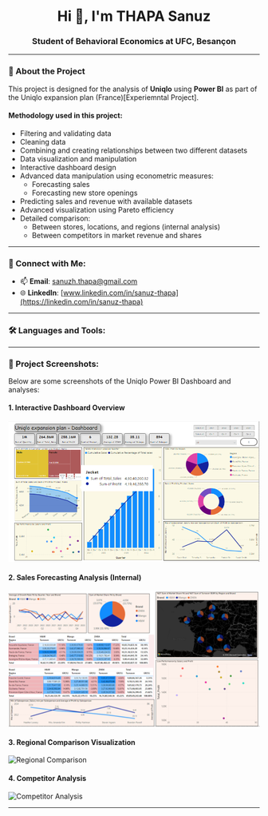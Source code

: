 <h1 align="center">Hi 👋, I'm THAPA Sanuz</h1>
<h3 align="center">Student of Behavioral Economics at UFC, Besançon</h3>

---

### 🔭 About the Project

This project is designed for the analysis of **Uniqlo** using **Power BI** as part of the Uniqlo expansion plan (France)[Experiemntal Project].

#### Methodology used in this project:
- Filtering and validating data  
- Cleaning data  
- Combining and creating relationships between two different datasets  
- Data visualization and manipulation  
- Interactive dashboard design  
- Advanced data manipulation using econometric measures:
  - Forecasting sales
  - Forecasting new store openings  
- Predicting sales and revenue with available datasets  
- Advanced visualization using Pareto efficiency  
- Detailed comparison:
  - Between stores, locations, and regions (internal analysis)  
  - Between competitors in market revenue and shares  

---

### 💬 Connect with Me:
- 📫 **Email**: [sanuzh.thapa@gmail.com](mailto:sanus.thapa@example.com)  
- 🌐 **LinkedIn**: [www.linkedin.com/in/sanuz-thapa](https://linkedin.com/in/sanuz-thapa)  

---

### 🛠️ Languages and Tools:

---

### 📸 Project Screenshots:

Below are some screenshots of the Uniqlo Power BI Dashboard and analyses:

#### 1. **Interactive Dashboard Overview**
![Dashboard Overview](https://github.com/sanuzthapa/PowerBi-Dahsboard/blob/main/home-Dashboard.png)

#### 2. **Sales Forecasting Analysis (Internal)**
![Sales Forecast](https://github.com/sanuzthapa/PowerBi-Dahsboard/blob/main/Internal_analysis.png)

#### 3. **Regional Comparison Visualization**
![Regional Comparison](path/to/regional-comparison.png)

#### 4. **Competitor Analysis**
![Competitor Analysis](path/to/competitor-analysis.png)

---

